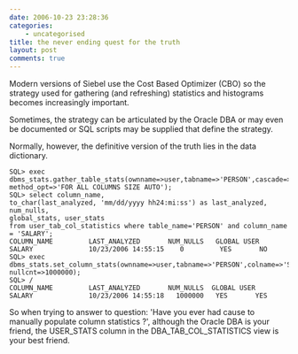 ```yaml
---
date: 2006-10-23 23:28:36
categories:
    - uncategorised
title: the never ending quest for the truth
layout: post
comments: true
---
```

Modern versions of Siebel use the Cost Based Optimizer (CBO) so the
strategy used for gathering (and refreshing) statistics and histograms
becomes increasingly important.

Sometimes, the strategy can be articulated by the Oracle DBA or may even
be documented or SQL scripts may be supplied that define the strategy.

Normally, however, the definitive version of the truth lies in the data
dictionary.

    SQL> exec dbms_stats.gather_table_stats(ownname=>user,tabname=>'PERSON',cascade=>TRUE,
    method_opt=>'FOR ALL COLUMNS SIZE AUTO');
    SQL> select column_name,
    to_char(last_analyzed, 'mm/dd/yyyy hh24:mi:ss') as last_analyzed, num_nulls,
    global_stats, user_stats
    from user_tab_col_statistics where table_name='PERSON' and column_name = 'SALARY';
    COLUMN_NAME         LAST_ANALYZED       NUM_NULLS   GLOBAL USER
    SALARY              10/23/2006 14:55:15    0         YES       NO
    SQL> exec dbms_stats.set_column_stats(ownname=>user,tabname=>'PERSON',colname=>'SALARY',
    nullcnt=>1000000);
    SQL> /
    COLUMN_NAME         LAST_ANALYZED       NUM_NULLS  GLOBAL USER
    SALARY              10/23/2006 14:55:18   1000000   YES       YES

So when trying to answer to question: 'Have you ever had cause to
manually populate column statistics ?', although the Oracle DBA is your
friend, the USER\_STATS column in the DBA\_TAB\_COL\_STATISTICS view is
your best friend.
